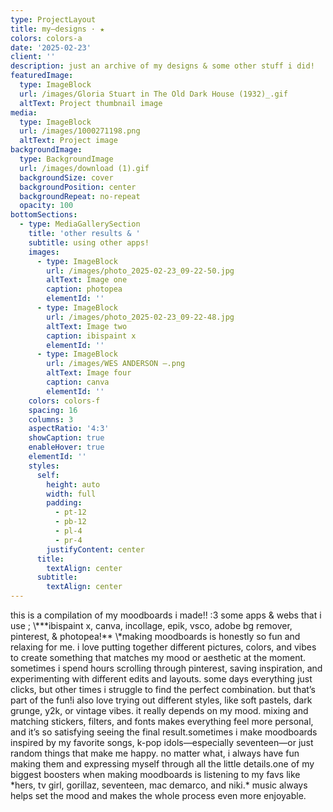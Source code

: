 ```yaml
---
type: ProjectLayout
title: my—designs · ★
colors: colors-a
date: '2025-02-23'
client: ''
description: just an archive of my designs & some other stuff i did!
featuredImage:
  type: ImageBlock
  url: /images/Gloria Stuart in The Old Dark House (1932)_.gif
  altText: Project thumbnail image
media:
  type: ImageBlock
  url: /images/1000271198.png
  altText: Project image
backgroundImage:
  type: BackgroundImage
  url: /images/download (1).gif
  backgroundSize: cover
  backgroundPosition: center
  backgroundRepeat: no-repeat
  opacity: 100
bottomSections:
  - type: MediaGallerySection
    title: 'other results & '
    subtitle: using other apps!
    images:
      - type: ImageBlock
        url: /images/photo_2025-02-23_09-22-50.jpg
        altText: Image one
        caption: photopea
        elementId: ''
      - type: ImageBlock
        url: /images/photo_2025-02-23_09-22-48.jpg
        altText: Image two
        caption: ibispaint x
        elementId: ''
      - type: ImageBlock
        url: /images/WES ANDERSON —.png
        altText: Image four
        caption: canva
        elementId: ''
    colors: colors-f
    spacing: 16
    columns: 3
    aspectRatio: '4:3'
    showCaption: true
    enableHover: true
    elementId: ''
    styles:
      self:
        height: auto
        width: full
        padding:
          - pt-12
          - pb-12
          - pl-4
          - pr-4
        justifyContent: center
      title:
        textAlign: center
      subtitle:
        textAlign: center
---
```

<div style="text-align: left">this is a compilation of my moodboards i made!! :3 some apps & webs that i use ; \***ibispaint x, canva, incollage, epik, vsco, adobe bg remover, pinterest, & photopea!** \*making moodboards is honestly so fun and relaxing for me. i love putting together different pictures, colors, and vibes to create something that matches my mood or aesthetic at the moment. sometimes i spend hours scrolling through pinterest, saving inspiration, and experimenting with different edits and layouts. some days everything just clicks, but other times i struggle to find the perfect combination. but that’s part of the fun!i also love trying out different styles, like soft pastels, dark grunge, y2k, or vintage vibes. it really depends on my mood. mixing and matching stickers, filters, and fonts makes everything feel more personal, and it’s so satisfying seeing the final result.sometimes i make moodboards inspired by my favorite songs, k-pop idols—especially seventeen—or just random things that make me happy. no matter what, i always have fun making them and expressing myself through all the little details.one of my biggest boosters when making moodboards is listening to my favs like *hers, tv girl, gorillaz, seventeen, mac demarco, and niki.* music always helps set the mood and makes the whole process even more enjoyable.</div>

